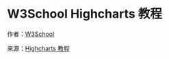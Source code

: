 # W3School Highcharts 教程 #

作者：[W3School](http://www.w3cschool.cc)

来源：[Highcharts 教程](http://www.w3cschool.cc/highcharts/highcharts-tutorial.html)